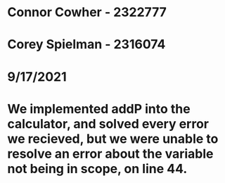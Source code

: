 # Connor Cowher - 2322777 
# Corey Spielman - 2316074 
# 9/17/2021 
# We implemented addP into the calculator, and solved every error we recieved, but we were unable to resolve an error about the variable not being in scope, on line 44.
